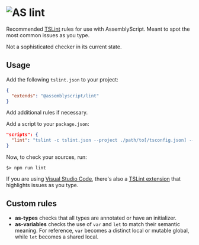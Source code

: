 ![AS](https://avatars1.githubusercontent.com/u/28916798?s=48) lint
======================

Recommended [TSLint](https://github.com/palantir/tslint) rules for use with AssemblyScript. Meant to spot the most common issues as you type.

Not a sophisticated checker in its current state.

Usage
-----

Add the following `tslint.json` to your project:

```json
{
  "extends": "@assemblyscript/lint"
}
```

Add additional rules if necessary.

Add a script to your `package.json`:

```json
"scripts": {
  "lint": "tslint -c tslint.json --project ./path/to[/tsconfig.json] --format as"
}
```

Now, to check your sources, run:

```
$> npm run lint
```

If you are using [Visual Studio Code](https://code.visualstudio.com/), there's also a [TSLint extension](https://marketplace.visualstudio.com/items?itemName=eg2.tslint) that highlights issues as you type.

Custom rules
------------

* **as-types** checks that all types are annotated or have an initializer.
* **as-variables** checks the use of `var` and `let` to match their semantic meaning. For reference, `var` becomes a distinct local or mutable global, while `let` becomes a shared local.
